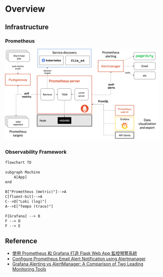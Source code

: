 # Overview

## Infrastructure

### Prometheus

![img](img/01.png)

### Observability Framework

```mermaid
flowchart TD

subgraph Machine
    A[App]
end

B["Prometheus (metric)"]-->A
C[fluent-bit]-->A
C-->D["Loki (log)"]
A-->E["Tempo (trace)"]

F[Grafana] --> B
F --> D
F --> E
```

## Reference

- [使用 Prometheus 和 Grafana 打造 Flask Web App 監控預警系統](https://blog.techbridge.cc/2019/08/26/how-to-use-prometheus-grafana-in-flask-app/)
- [Configure Prometheus Email Alert Notification using Alertmanager](https://computingforgeeks.com/configure-prometheus-email-alert-notification-using-alertmanager/)
- [Grafana Alerting vs AlertManager: A Comparison of Two Leading Monitoring Tools](https://alexandre-vazquez.com/grafana-alerting-vs-alert-manager/)
